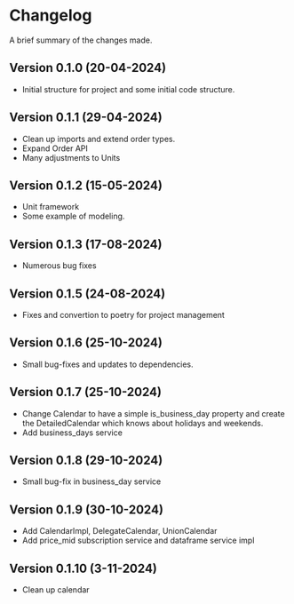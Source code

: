 Changelog
=========

A brief summary of the changes made.

Version 0.1.0 (20-04-2024)
--------------------------

* Initial structure for project and some initial code structure.

Version 0.1.1 (29-04-2024)
--------------------------

* Clean up imports and extend order types.
* Expand Order API
* Many adjustments to Units

Version 0.1.2 (15-05-2024)
--------------------------

* Unit framework
* Some example of modeling.

Version 0.1.3 (17-08-2024)
--------------------------

* Numerous bug fixes

Version 0.1.5 (24-08-2024)
--------------------------

* Fixes and convertion to poetry for project management

Version 0.1.6 (25-10-2024)
--------------------------

* Small bug-fixes and updates to dependencies.

Version 0.1.7 (25-10-2024)
--------------------------

* Change Calendar to have a simple is_business_day property and create the DetailedCalendar which knows about holidays
  and weekends.
* Add business_days service

Version 0.1.8 (29-10-2024)
--------------------------

* Small bug-fix in business_day service

Version 0.1.9 (30-10-2024)
--------------------------

* Add CalendarImpl, DelegateCalendar, UnionCalendar
* Add price_mid subscription service and dataframe service impl

Version 0.1.10 (3-11-2024)
--------------------------

* Clean up calendar

